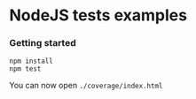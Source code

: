 # NodeJS tests examples

### Getting started

    npm install
    npm test

You can now open `./coverage/index.html`

